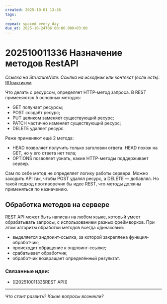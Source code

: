 ```yaml
---
created: 2025-10-01 13:36
tags:
  -
repeat: spaced every day
due_at: 2025-10-24T06:00:00.000+03:00
---
```

# 202510011336 Назначение методов RestAPI

*Ссылка на StructureNote:* 
*Ссылка на исходник или контекст (если есть):* [ЯПрактикум](https://practicum.yandex.ru/learn/backend-nodejs/courses/16b47298-e20d-4fde-9619-1ab305039a00/sprints/564238/topics/81c27551-b03a-4bc2-8c9b-2badb2266da4/lessons/fe25506d-7177-404e-93f5-4ee1ea16c951/)

Что делать с ресурсом, определяет HTTP-метод запроса. В REST применяются 5 основных методов:

- GET получает ресурсы;
- POST создаёт ресурс;
- PUT целиком заменяет существующий ресурс;
- PATCH частично изменяет существующий ресурс;
- DELETE удаляет ресурс.

Реже применяют ещё 2 метода:

- HEAD позволяет получить только заголовки ответа. HEAD похож на GET, но у его ответа нет тела;
- OPTIONS позволяет узнать, какие HTTP-методы поддерживает сервер.

Сам по себе метод не определяет логику работы сервера. Можно закодить API так, чтобы POST удалял ресурс, а DELETE — добавлял. Но такой подход противоречил бы идее REST, что методы должны применяться по назначению.

## Обработка методов на сервере

REST API может быть написан на любом языке, который умеет обрабатывать запросы, с использованием разных фреймворков. При этом алгоритм обработки методов всегда одинаковый:

- выделяется эндпоинт-ссылка, за которой закреплена функция-обработчик;
- происходит обращение к эндпоинт-ссылке;
- срабатывает обработчик;
- обработчик возвращает определённый результат.

### Связанные идеи:

* [[202510011335REST API]]
---

*Что стоит развить? Какие вопросы возникли?*
